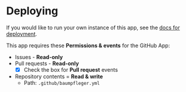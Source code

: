 # Deploying

If you would like to run your own instance of this app, see the [docs for deployment](https://probot.github.io/docs/deployment/).

This app requires these **Permissions & events** for the GitHub App:

- Issues - **Read-only**
- Pull requests - **Read-only**
  - [x] Check the box for **Pull request** events
- Repository contents = **Read & write**
  - Path: `.github/baumpfleger.yml`
